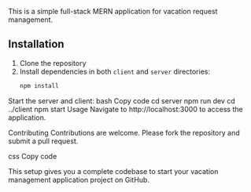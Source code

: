

This is a simple full-stack MERN application for vacation request management.

## Installation

1. Clone the repository
2. Install dependencies in both `client` and `server` directories:
   ```bash
   npm install
Start the server and client:
bash
Copy code
cd server
npm run dev
cd ../client
npm start
Usage
Navigate to http://localhost:3000 to access the application.

Contributing
Contributions are welcome. Please fork the repository and submit a pull request.

css
Copy code

This setup gives you a complete codebase to start your vacation management application project on GitHub.

